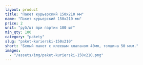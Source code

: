 ```yaml
---
layout: product
title: "Пакет курьерский 150х210 мм"
name: "Пакет курьерский 150x210 мм"
price: 2
unit: "руб/шт при партии 100 шт"
min_qty: 100
category: "pakety"
slug: "paket-kurierski-150x210"
short: "Белый пакет с клеевым клапаном 40мм, толщина 50 мкм."
images:
  - "/assets/img/paket-kurierski-150x210.png"
---
```

